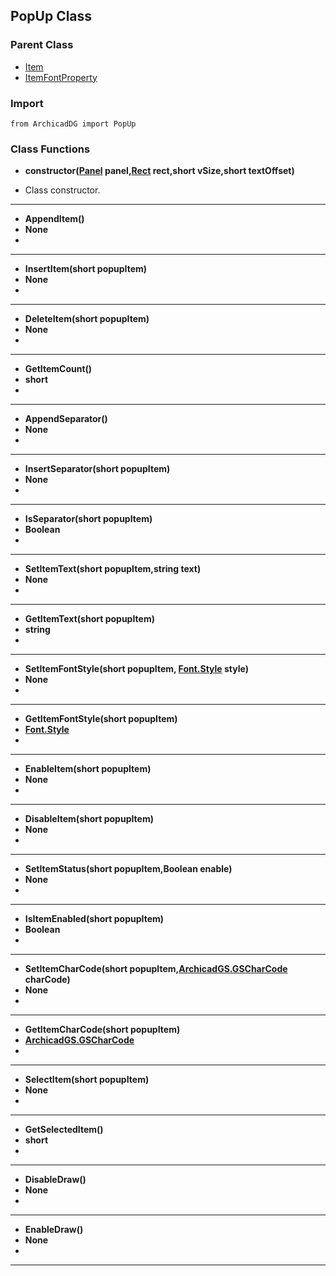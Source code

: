 ## PopUp Class

### Parent Class
* [Item](../m_item/Item.md)
* [ItemFontProperty](../m_item/ItemFontProperty.md)

### Import
```
from ArchicadDG import PopUp
``` 

### Class Functions

* **constructor([Panel](../m_panel/Panel.md) panel,[Rect](../Rect.md) rect,short vSize,short textOffset)**

* Class constructor.
-----

* **AppendItem()**
* **None**
* 
-----

* **InsertItem(short popupItem)**
* **None**
* 
-----

* **DeleteItem(short popupItem)**
* **None**
* 
-----

* **GetItemCount()**
* **short**
* 
-----

* **AppendSeparator()**
* **None**
* 
-----

* **InsertSeparator(short popupItem)**
* **None**
* 
-----

* **IsSeparator(short popupItem)**
* **Boolean**
* 
-----

* **SetItemText(short popupItem,string text)**
* **None**
* 
-----

* **GetItemText(short popupItem)**
* **string**
* 
-----

* **SetItemFontStyle(short popupItem, [Font.Style](../Font/Style.md) style)**
* **None**
* 
-----

* **GetItemFontStyle(short popupItem)**
* **[Font.Style](../Font/Style.md)**
* 
-----

* **EnableItem(short popupItem)**
* **None**
* 
-----

* **DisableItem(short popupItem)**
* **None**
* 
-----

* **SetItemStatus(short popupItem,Boolean enable)**
* **None**
* 
-----

* **IsItemEnabled(short popupItem)**
* **Boolean**
* 
-----

* **SetItemCharCode(short popupItem,[ArchicadGS.GSCharCode](../../ArchicadGS/GSCharCode.md) charCode)**
* **None**
* 
-----

* **GetItemCharCode(short popupItem)**
* **[ArchicadGS.GSCharCode](../../ArchicadGS/GSCharCode.md)**
* 
-----

* **SelectItem(short popupItem)**
* **None**
* 
-----

* **GetSelectedItem()**
* **short**
* 
-----

* **DisableDraw()**
* **None**
* 
-----

* **EnableDraw()**
* **None**
* 
-----